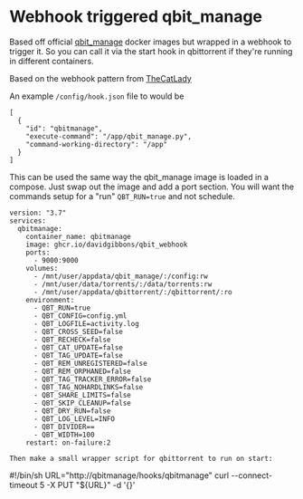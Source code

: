 # Webhook triggered qbit_manage 

Based off official [qbit_manage](https://github.com/StuffAnThings/qbit_manage) docker images but wrapped in a webhook to trigger it. So you can call it via the start hook in qbittorrent if they're running in different containers.

Based on the webhook pattern from [TheCatLady](https://github.com/TheCatLady/docker-webhook)

An example `/config/hook.json` file to would be 
```
[
  {
    "id": "qbitmanage",
    "execute-command": "/app/qbit_manage.py",
    "command-working-directory": "/app"
  }
]
```

This can be used the same way the qbit_manage image is loaded in a compose. Just swap out the image and add a port section. You will want the commands setup for a "run" `QBT_RUN=true` and not schedule.
```
version: "3.7"
services:
  qbitmanage:
    container_name: qbitmanage
    image: ghcr.io/davidgibbons/qbit_webhook
    ports:
      - 9000:9000
    volumes:
      - /mnt/user/appdata/qbit_manage/:/config:rw
      - /mnt/user/data/torrents/:/data/torrents:rw
      - /mnt/user/appdata/qbittorrent/:/qbittorrent/:ro
    environment:
      - QBT_RUN=true
      - QBT_CONFIG=config.yml
      - QBT_LOGFILE=activity.log
      - QBT_CROSS_SEED=false
      - QBT_RECHECK=false
      - QBT_CAT_UPDATE=false
      - QBT_TAG_UPDATE=false
      - QBT_REM_UNREGISTERED=false
      - QBT_REM_ORPHANED=false
      - QBT_TAG_TRACKER_ERROR=false
      - QBT_TAG_NOHARDLINKS=false
      - QBT_SHARE_LIMITS=false
      - QBT_SKIP_CLEANUP=false
      - QBT_DRY_RUN=false
      - QBT_LOG_LEVEL=INFO
      - QBT_DIVIDER==
      - QBT_WIDTH=100
    restart: on-failure:2

Then make a small wrapper script for qbittorrent to run on start:
```
#!/bin/sh
URL="http://qbitmanage/hooks/qbitmanage"
curl --connect-timeout 5 -X PUT "${URL}" -d '{}'
```

